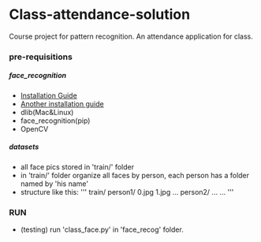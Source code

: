 # Class-attendance-solution
Course project for pattern recognition. An attendance application for class.


### pre-requisitions

##### face_recognition
* [Installation Guide](https://github.com/ageitgey/face_recognition)
* [Another installation guide](https://www.learnopencv.com/install-dlib-on-macos/)
* dlib(Mac&Linux)
* face_recognition(pip)
* OpenCV

##### datasets
* all face pics stored in 'train/' folder
* in 'train/' folder organize all faces by person, each person has a folder named by 'his name'
* structure like this:
'''
train/
    person1/
        0.jpg
        1.jpg
        ...
    person2/
        ...
    ...
'''

### RUN
* (testing) run 'class_face.py' in 'face_recog' folder.